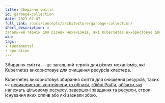 ```yaml
---
title: Збирання сміття
id: garbage-collection
date: 2021-07-07
full_link: /docs/concepts/architecture/garbage-collection/
short_description: >
Загальний термін для різних механізмів, які Kubernetes використовує для очищення ресурсів кластера.
aka: 
tags:
- fundamental
- operation
---
```


Збирання сміття — це загальний термін для різних механізмів, які Kubernetes використовує для очищення ресурсів кластера.

<!--more-->

Kubernetes використовує збирання сміття для очищення ресурсів, таких як [невикористані контейнери та образи](/docs/concepts/architecture/garbage-collection/#containers-images), [збійні Podʼи](/docs/concepts/workloads/pods/pod-lifecycle/#pod-garbage-collection), [обʼєкти, які належать цільовому ресурсу](/docs/concepts/overview/working-with-objects/owners-dependents/), [завершені завдання](/docs/concepts/workloads/controllers/ttlafterfinished/) та ресурси, строк існування яких сплив або які зазнали збою.

